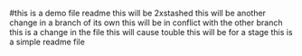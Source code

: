 #this is a demo file readme
this will be 2xstashed
this will be another change in a branch of its own
this will be in conflict with the other branch
this is a change in the file
this will cause touble
this will be for a stage
this is a simple readme file
